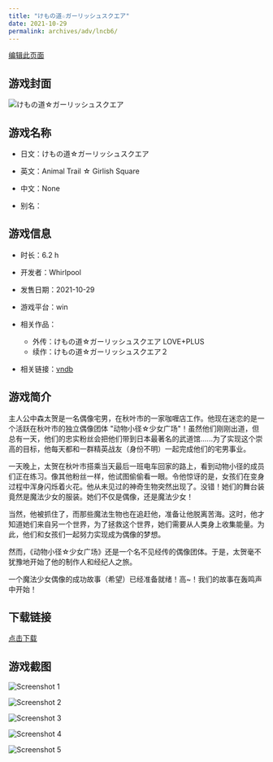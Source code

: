 ```yaml
---
title: "けもの道☆ガーリッシュスクエア"
date: 2021-10-29
permalink: archives/adv/lncb6/
---
```

[编辑此页面](https://github.com/ACG-3/ADV3-source/blob/main/source/_posts/%E3%81%91%E3%82%82%E3%81%AE%E9%81%93%E2%98%86%E3%82%AC%E3%83%BC%E3%83%AA%E3%83%83%E3%82%B7%E3%83%A5%E3%82%B9%E3%82%AF%E3%82%A8%E3%82%A2.md)

## 游戏封面

![けもの道☆ガーリッシュスクエア](https://pan.timero.xyz/d/onedrive/img_lib_001/%E3%81%91%E3%82%82%E3%81%AE%E9%81%93%E2%98%86%E3%82%AC%E3%83%BC%E3%83%AA%E3%83%83%E3%82%B7%E3%83%A5%E3%82%B9%E3%82%AF%E3%82%A8%E3%82%A2_cover.avif)


## 游戏名称

- 日文：けもの道☆ガーリッシュスクエア
- 英文：Animal Trail ☆ Girlish Square
- 中文：None

- 别名：


## 游戏信息

- 时长：6.2 h
- 开发者：Whirlpool
- 发售日期：2021-10-29
- 游戏平台：win
- 相关作品：
   - 外传：けもの道☆ガーリッシュスクエア LOVE+PLUS
   - 续作：けもの道☆ガーリッシュスクエア２

- 相关链接：[vndb](https://vndb.org/v31669)


## 游戏简介

主人公中森太贺是一名偶像宅男，在秋叶市的一家咖喱店工作。他现在迷恋的是一个活跃在秋叶市的独立偶像团体 "动物小径☆少女广场"！虽然他们刚刚出道，但总有一天，他们的忠实粉丝会把他们带到日本最著名的武道馆......为了实现这个崇高的目标，他每天都和一群精英战友（身份不明）一起完成他们的宅男事业。

一天晚上，太贺在秋叶市搭乘当天最后一班电车回家的路上，看到动物小径的成员们正在练习。像其他粉丝一样，他试图偷偷看一眼。令他惊讶的是，女孩们在变身过程中浑身闪烁着火花。他从未见过的神奇生物突然出现了。没错！她们的舞台装竟然是魔法少女的服装。她们不仅是偶像，还是魔法少女！

当然，他被抓住了，而那些魔法生物也在追赶他，准备让他脱离苦海。这时，他才知道她们来自另一个世界，为了拯救这个世界，她们需要从人类身上收集能量。为此，他们和女孩们一起努力实现成为偶像的梦想。

然而，《动物小径☆少女广场》还是一个名不见经传的偶像团体。于是，太贺毫不犹豫地开始了他的制作人和经纪人之旅。

一个魔法少女偶像的成功故事（希望）已经准备就绪！高~！我们的故事在轰鸣声中开始！




## 下载链接

[点击下载](https://pan.timero.xyz/onedrive/adv_lib_001/%E3%81%91%E3%82%82%E3%81%AE%E9%81%93%E2%98%86%E3%82%AC%E3%83%BC%E3%83%AA%E3%83%83%E3%82%B7%E3%83%A5%E3%82%B9%E3%82%AF%E3%82%A8%E3%82%A2)


## 游戏截图


![Screenshot 1](https://pan.timero.xyz/d/onedrive/img_lib_001/%E3%81%91%E3%82%82%E3%81%AE%E9%81%93%E2%98%86%E3%82%AC%E3%83%BC%E3%83%AA%E3%83%83%E3%82%B7%E3%83%A5%E3%82%B9%E3%82%AF%E3%82%A8%E3%82%A2_Screenshot_1.avif)

![Screenshot 2](https://pan.timero.xyz/d/onedrive/img_lib_001/%E3%81%91%E3%82%82%E3%81%AE%E9%81%93%E2%98%86%E3%82%AC%E3%83%BC%E3%83%AA%E3%83%83%E3%82%B7%E3%83%A5%E3%82%B9%E3%82%AF%E3%82%A8%E3%82%A2_Screenshot_2.avif)

![Screenshot 3](https://pan.timero.xyz/d/onedrive/img_lib_001/%E3%81%91%E3%82%82%E3%81%AE%E9%81%93%E2%98%86%E3%82%AC%E3%83%BC%E3%83%AA%E3%83%83%E3%82%B7%E3%83%A5%E3%82%B9%E3%82%AF%E3%82%A8%E3%82%A2_Screenshot_3.avif)

![Screenshot 4](https://pan.timero.xyz/d/onedrive/img_lib_001/%E3%81%91%E3%82%82%E3%81%AE%E9%81%93%E2%98%86%E3%82%AC%E3%83%BC%E3%83%AA%E3%83%83%E3%82%B7%E3%83%A5%E3%82%B9%E3%82%AF%E3%82%A8%E3%82%A2_Screenshot_4.avif)

![Screenshot 5](https://pan.timero.xyz/d/onedrive/img_lib_001/%E3%81%91%E3%82%82%E3%81%AE%E9%81%93%E2%98%86%E3%82%AC%E3%83%BC%E3%83%AA%E3%83%83%E3%82%B7%E3%83%A5%E3%82%B9%E3%82%AF%E3%82%A8%E3%82%A2_Screenshot_5.avif)


